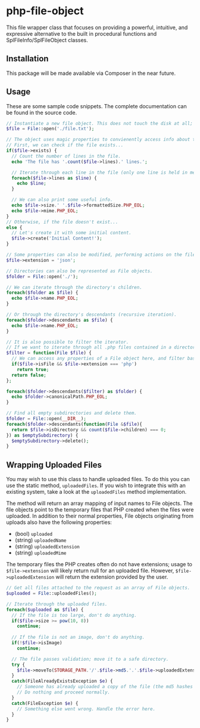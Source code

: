 php-file-object
===============

This file wrapper class that focuses on providing a powerful, intuitive, and expressive alternative to the built in procedural functions and SplFileInfo/SplFileObject classes.

## Installation

This package will be made available via Composer in the near future.

## Usage

These are some sample code snippets. The complete documentation can be found in the source code.

```php
// Instantiate a new file object. This does not touch the disk at all; properties are lazy loaded.
$file = File::open('./file.txt');

// The object uses magic properties to convienently access info about the file.
// First, we can check if the file exists...
if($file->exists) {
  // Count the number of lines in the file.
  echo 'The file has '.count($file->lines).' lines.';

  // Iterate through each line in the file (only one line is held in memory at a time).
  foreach($file->lines as $line) {
    echo $line;
  }

  // We can also print some useful info.
  echo $file->size.' '.$file->formattedSize.PHP_EOL;
  echo $file->mime.PHP_EOL;
}
// Otherwise, if the file doesn't exist...
else {
  // Let's create it with some initial content.
  $file->create('Initial Content!');
}

// Some properties can also be modified, performing actions on the file.
$file->extension = 'json';

// Directories can also be represented as File objects.
$folder = File::open('./');

// We can iterate through the directory's children.
foreach($folder as $file) {
  echo $file->name.PHP_EOL;
}

// Or through the directory's descendants (recursive iteration).
foreach($folder->descendants as $file) {
  echo $file->name.PHP_EOL;
}

// It is also possible to filter the iterator.
// If we want to iterate through all .php files contained in a directory (recursively):
$filter = function(File $file) {
  // We can access any properties of a File object here, and filter based off of them.
  if($file->isFile && $file->extension === 'php')
    return true;
  return false;
};

foreach($folder->descendants($filter) as $folder) {
  echo $folder->canonicalPath.PHP_EOL;
}

// Find all empty subdirectories and delete them.
$folder = File::open(__DIR__);
foreach($folder->descendants(function(File &$file){
  return $file->isDirectory && count($file->children) === 0;
}) as $emptySubdirectory) {
  $emptySubdirectory->delete();
}

```

## Wrapping Uploaded Files

You may wish to use this class to handle uploaded files. To do this you can use the static method, `uploadedFiles`. If you wish to integrate this with an existing system, take a look at the `uploadedFiles` method implementation.

The method will return an array mapping of input names to File objects. The file objects point to the temporary files that PHP created when the files were uploaded. In addition to their normal properties, File objects originating from uploads also have the following properties:
  
  * (bool) `uploaded`
  * (string) `uploadedName`
  * (string) `uploadedExtension`
  * (string) `uploadedMime`

The temporary files the PHP creates often do not have extensions; usage to `$file->extension` will likely return null for an uploaded file. However, `$file->uploadedExtension` will return the extension provided by the user.

```php
// Get all files attached to the request as an array of File objects.
$uploaded = File::uploadedFiles();

// Iterate through the uploaded files.
foreach($uploaded as $file) {
  // If the file is too large, don't do anything.
  if($file->size >= pow(10, 8))
    continue;
    
  // If the file is not an image, don't do anything.
  if(!$file->isImage)
    continue;

  // The file passes validation; move it to a safe directory.
  try {
    $file->moveTo(STORAGE_PATH.'/'.$file->md5.'.'.$file->uploadedExtension);
  }
  catch(FileAlreadyExistsException $e) {
    // Someone has already uploaded a copy of the file (the md5 hashes match).
    // Do nothing and proceed normally.
  }
  catch(FileException $e) {
    // Something else went wrong. Handle the error here.
  }
}
```
